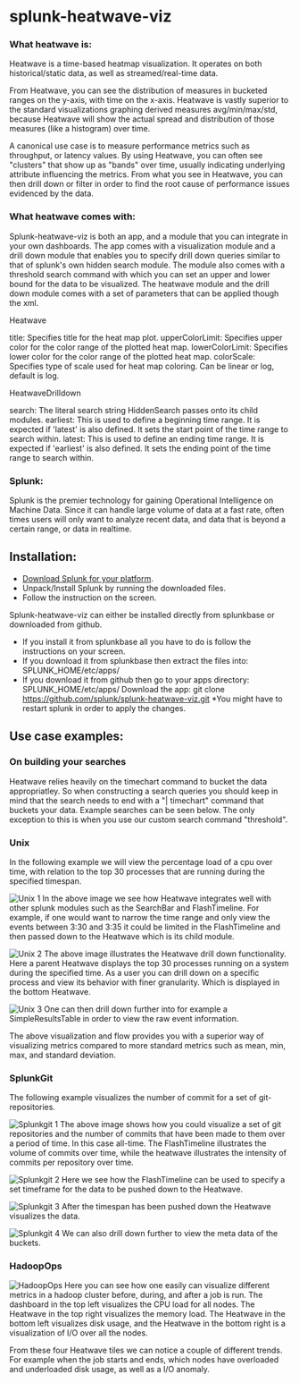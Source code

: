 splunk-heatwave-viz
===================

### What heatwave is:
Heatwave is a time-based heatmap visualization. It operates on both historical/static data, 
as well as streamed/real-time data.

From Heatwave, you can see the distribution of measures in bucketed ranges on the y-axis, 
with time on the x-axis. Heatwave is vastly superior to the standard visualizations graphing 
derived measures avg/min/max/std, because Heatwave will show the actual spread and distribution 
of those measures (like a histogram) over time.

A canonical use case is to measure performance metrics such as throughput, or latency values. 
By using Heatwave, you can often see "clusters" that show up as "bands" over time, usually 
indicating underlying attribute influencing the metrics. From what you see in Heatwave, you can 
then drill down or filter in order to find the root cause of performance issues evidenced by 
the data.

### What heatwave comes with:
Splunk-heatwave-viz is both an app, and a module that you can integrate in your own dashboards. 
The app comes with a visualization module and a drill down module that enables you to specify 
drill down queries similar to that of splunk's own hidden search module. The module also comes 
with a threshold search command with which you can set an upper and lower bound for the data 
to be visualized. The heatwave module and the drill down module comes with a set of parameters
that can be applied though the xml.

Heatwave

title: Specifies title for the heat map plot. 
upperColorLimit: Specifies upper color for the color range of the plotted heat map.
lowerColorLimit: Specifies lower color for the color range of the plotted heat map.
colorScale: Specifies type of scale used for heat map coloring. Can be linear or log, 
default is log.

HeatwaveDrilldown

search: The literal search string HiddenSearch passes onto its child modules.
earliest: This is used to define a beginning time range. It is expected if 'latest' is also 
defined. It sets the start point of the time range to search within.
latest: This is used to define an ending time range. It is expected if 'earliest' is also 
defined. It sets the ending point of the time range to search within.

### Splunk:
Splunk is the premier technology for gaining Operational Intelligence on Machine Data. Since it
can handle large volume of data at a fast rate, often times users will only want to analyze
recent data, and data that is beyond a certain range, or data in realtime.

Installation:
-------------

- [Download Splunk for your platform](http://www.splunk.com/download?r=productOverview).
- Unpack/Install Splunk by running the downloaded files.
- Follow the instruction on the screen.

Splunk-heatwave-viz can either be installed directly from splunkbase or downloaded from github.
- If you install it from splunkbase all you have to do is follow the instructions on your screen.
- If you download it from splunkbase then extract the files into: SPLUNK_HOME/etc/apps/
- If you download it from github then go to your apps directory: SPLUNK_HOME/etc/apps/
	Download the app: git clone  https://github.com/splunk/splunk-heatwave-viz.git
*You might have to restart splunk in order to apply the changes. 

Use case examples:
-----------------

### On building your searches
Heatwave relies heavily on the timechart command to bucket the data appropriatley. So when
constructing a search queries you should keep in mind that the search needs to end with
a "| timechart" command that buckets your data. Example searches can be seen below. The only
exception to this is when you use our custom search command "threshold".

### Unix
In the following example we will view the percentage load of a cpu over time,
with relation to the top 30 processes that are running during the specified timespan. 

![Unix 1](https://raw.github.com/splunk/splunk-heatwave-viz/develop/examples/unix1.png "Hearwave: Percentage cpu load per process")
In the above image we see how Heatwave integrates well with other splunk modules such as the
SearchBar and FlashTimeline. For example, if one would want to narrow the time range and only
view the events between 3:30 and 3:35 it could be limited in the FlashTimeline and then passed
down to the Heatwave which is its child module.

![Unix 2](https://raw.github.com/splunk/splunk-heatwave-viz/develop/examples/unix2.png "Heatwave: Drilldown to specific process")
The above image illustrates the Heatwave drill down functionality. Here a parent Heatwave 
displays the top 30 processes running on a system during the specified time. As a user you can
drill down on a specific process and view its behavior with finer granularity. Which is 
displayed in the bottom Heatwave. 

![Unix 3](https://raw.github.com/splunk/splunk-heatwave-viz/develop/examples/unix3.png "Heatwave: Drilldown to specific data")
One can then drill down further into for example a SimpleResultsTable in order to view the 
raw event information. 

The above visualization and flow provides you with a superior way of visualizing metrics 
compared to more standard metrics such as mean, min, max, and standard deviation. 

### SplunkGit
The following example visualizes the number of commit for a set of git-repositories.

![Splunkgit 1](https://raw.github.com/splunk/splunk-heatwave-viz/develop/examples/sg1.png "Heatwave: All commits to all git-repos during all-time")
The above image shows how you could visualize a set of git repositories and the number of commits
that have been made to them over a period of time. In this case all-time. The FlashTimeline 
illustrates the volume of commits over time, while the heatwave illustrates the intensity of
commits per repository over time.

![Splunkgit 2](https://raw.github.com/splunk/splunk-heatwave-viz/develop/examples/sg2.png "Heatwave: Specify a time in FlashTimeline")
Here we see how the FlashTimeline can be used to specify a set timeframe for the data to be
pushed down to the Heatwave.

![Splunkgit 3](https://raw.github.com/splunk/splunk-heatwave-viz/develop/examples/sg3.png "Heatwave: Drilldown on a specific time for all git-repos")
After the timespan has been pushed down the Heatwave visualizes the data.

![Splunkgit 4](https://raw.github.com/splunk/splunk-heatwave-viz/develop/examples/sg4.png "HeatwaveL Drilldown on a specific git-repo")
We can also drill down further to view the meta data of the buckets.

### HadoopOps
![HadoopOps](https://raw.github.com/splunk/splunk-heatwave-viz/develop/examples/hadoopOps1.png "Heatwave: Dashboard four heatwaves visualizing different metrics")
Here you can see how one easily can visualize different metrics in a hadoop cluster before, 
during, and after a job is run. The dashboard in the top left visualizes the CPU load for all 
nodes. The Heatwave in the top right visualizes the memory load. The Heatwave in the bottom left
visualizes disk usage, and the Heatwave in the bottom right is a visualization of I/O over all 
the nodes. 

From these four Heatwave tiles we can notice a couple of different trends. For example when the 
job starts and ends, which nodes have overloaded and underloaded disk usage, as well as a I/O 
anomaly. 

